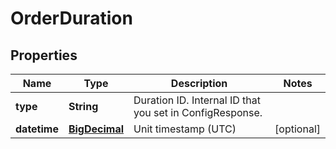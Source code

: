 
# OrderDuration

## Properties
Name | Type | Description | Notes
------------ | ------------- | ------------- | -------------
**type** | **String** | Duration ID. Internal ID that you set in ConfigResponse. | 
**datetime** | [**BigDecimal**](BigDecimal.md) | Unit timestamp (UTC) |  [optional]



